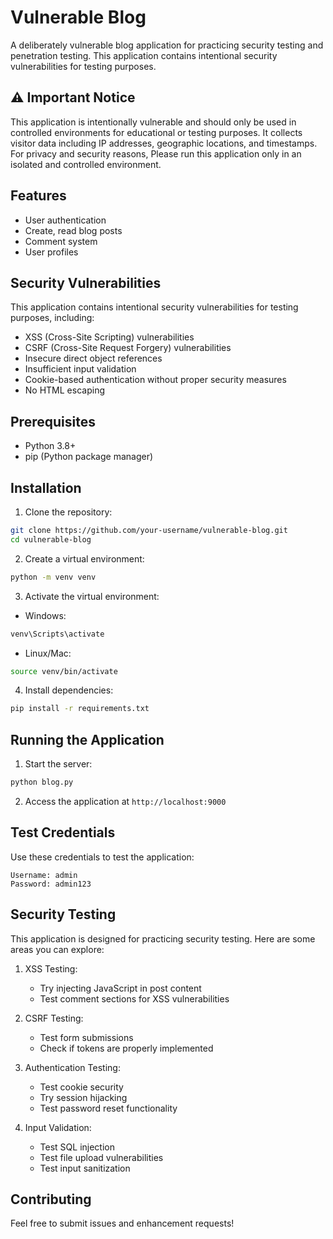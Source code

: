 # Vulnerable Blog

A deliberately vulnerable blog application for practicing security testing and penetration testing. This application contains intentional security vulnerabilities for testing purposes.

## ⚠️ Important Notice

This application is intentionally vulnerable and should only be used in controlled environments for educational or testing purposes. It collects visitor data including IP addresses, geographic locations, and timestamps. For privacy and security reasons, Please run this application only in an isolated and controlled environment.


## Features

- User authentication
- Create, read blog posts
- Comment system
- User profiles

## Security Vulnerabilities

This application contains intentional security vulnerabilities for testing purposes, including:
- XSS (Cross-Site Scripting) vulnerabilities
- CSRF (Cross-Site Request Forgery) vulnerabilities
- Insecure direct object references
- Insufficient input validation
- Cookie-based authentication without proper security measures
- No HTML escaping

## Prerequisites

- Python 3.8+
- pip (Python package manager)

## Installation

1. Clone the repository:
```bash
git clone https://github.com/your-username/vulnerable-blog.git
cd vulnerable-blog
```

2. Create a virtual environment:
```bash
python -m venv venv
```

3. Activate the virtual environment:
- Windows:
```bash
venv\Scripts\activate
```
- Linux/Mac:
```bash
source venv/bin/activate
```

4. Install dependencies:
```bash
pip install -r requirements.txt
```

## Running the Application

1. Start the server:
```bash
python blog.py
```

2. Access the application at `http://localhost:9000`

## Test Credentials

Use these credentials to test the application:

```
Username: admin
Password: admin123
```

## Security Testing

This application is designed for practicing security testing. Here are some areas you can explore:

1. XSS Testing:
   - Try injecting JavaScript in post content
   - Test comment sections for XSS vulnerabilities

2. CSRF Testing:
   - Test form submissions
   - Check if tokens are properly implemented

3. Authentication Testing:
   - Test cookie security
   - Try session hijacking
   - Test password reset functionality

4. Input Validation:
   - Test SQL injection
   - Test file upload vulnerabilities
   - Test input sanitization

## Contributing

Feel free to submit issues and enhancement requests!